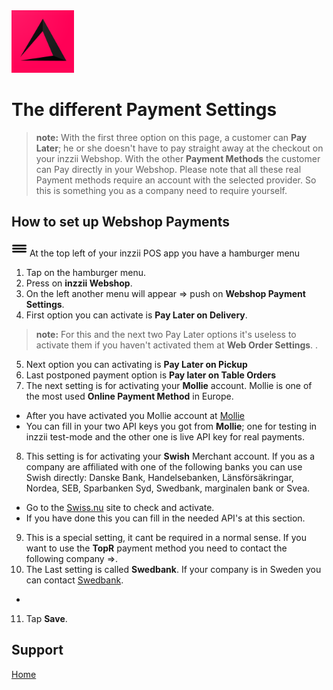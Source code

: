 <img src="../Assets/Pictures/play_store_512.png" alt="inzzii logo" width="100"/>

# The different Payment Settings
> **note:** With the first three option on this page, a customer can **Pay Later**; he or she doesn't have to pay straight away at the checkout on your inzzii Webshop. With the other **Payment Methods** the customer can Pay directly in your Webshop. Please note that all these real Payment methods require an account with the selected provider. So this is something you as a company need to require yourself.

## How to set up Webshop Payments 

<img src="../Assets/Pictures/Hmenu.png" alt="hamburgermenu" width="25" height="25"/> At the top left of your inzzii POS app you have a hamburger menu 
1. Tap on the hamburger menu.
2. Press on **inzzii Webshop**.
3. On the left another menu will appear => push on **Webshop Payment Settings**. 
4. First option you can activate is **Pay Later on Delivery**. 
> **note:** For this and the next two Pay Later options it's useless to activate them if you haven't activated them at **Web Order Settings**. .
5. Next option you can activating is **Pay Later on Pickup**
6. Last postponed payment option is **Pay later on Table Orders**
7. The next setting is for activating your **Mollie** account. Mollie is one of the most used **Online Payment Method** in Europe. 
* After you have activated you Mollie account at [Mollie](https://www.mollie.com/en) 
* You can fill in your two API keys you got from **Mollie**; one for testing in inzzii test-mode and the other one is live API key for real payments.

8. This setting is for activating your **Swish** Merchant account. If you as a company are affiliated with one of the following banks you can use Swish directly: Danske Bank, Handelsebanken, Länsförsäkringar, Nordea, SEB, Sparbanken Syd, Swedbank, marginalen bank or Svea.
* Go to the [Swiss.nu](https://www.swish.nu/company) site to check and activate. 
* If you have done this you can fill in the needed API's at this section.
9. This is a special setting, it cant be required in a normal sense. If you want to use the **TopR** payment method you need to contact the following company =>.
10. The Last setting is called **Swedbank**. If your company is in Sweden you can contact [Swedbank](https://www.swedbankpay.se/vara-losningar/ta-betalt-online).
* 
11. Tap **Save**.


## Support
[Home](../index.md)